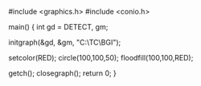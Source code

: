 #include <graphics.h>
#include <conio.h>

main()
{
   int gd = DETECT, gm;

   initgraph(&gd, &gm, "C:\\TC\\BGI");

   setcolor(RED);
   circle(100,100,50);
   floodfill(100,100,RED);
   
   getch();
   closegraph();
   return 0;
}
